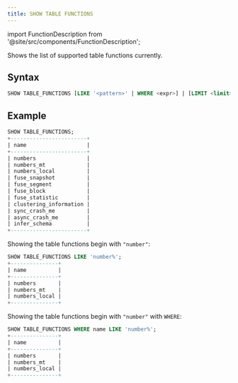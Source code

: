 ```yaml
---
title: SHOW TABLE FUNCTIONS
---
```

import FunctionDescription from '@site/src/components/FunctionDescription';

<FunctionDescription description="Introduced or updated: v1.2.190"/>

Shows the list of supported table functions currently.

## Syntax

```sql
SHOW TABLE_FUNCTIONS [LIKE '<pattern>' | WHERE <expr>] | [LIMIT <limit>]
```

## Example

```sql
SHOW TABLE_FUNCTIONS;
+------------------------+
| name                   |
+------------------------+
| numbers                |
| numbers_mt             |
| numbers_local          |
| fuse_snapshot          |
| fuse_segment           |
| fuse_block             |
| fuse_statistic         |
| clustering_information |
| sync_crash_me          |
| async_crash_me         |
| infer_schema           |
+------------------------+
```

Showing the table functions begin with `"number"`:
```sql
SHOW TABLE_FUNCTIONS LIKE 'number%';
+---------------+
| name          |
+---------------+
| numbers       |
| numbers_mt    |
| numbers_local |
+---------------+
```

Showing the table functions begin with `"number"` with `WHERE`:
```sql
SHOW TABLE_FUNCTIONS WHERE name LIKE 'number%';
+---------------+
| name          |
+---------------+
| numbers       |
| numbers_mt    |
| numbers_local |
+---------------+
```
